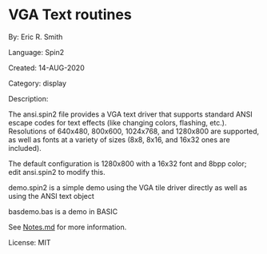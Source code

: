 
# VGA Text routines

By: Eric R. Smith

Language: Spin2

Created: 14-AUG-2020

Category: display

Description:

The ansi.spin2 file provides a VGA text driver that supports standard ANSI escape codes for text effects (like changing colors, flashing, etc.). Resolutions of 640x480, 800x600, 1024x768, and 1280x800 are supported, as well as fonts at a variety of sizes (8x8, 8x16, and 16x32 ones are included).

The default configuration is 1280x800 with a 16x32 font and 8bpp color; edit ansi.spin2 to modify this.

demo.spin2 is a simple demo using the VGA tile driver directly as well as using the ANSI text object

basdemo.bas is a demo in BASIC

See [Notes.md](../Notes.md) for more information.

License: MIT
